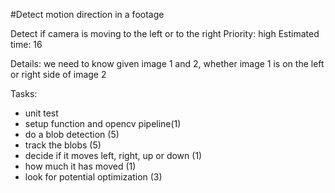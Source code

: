 #Detect motion direction in a footage

Detect if camera is moving to the left or to the right
Priority: high
Estimated time: 16

Details:
we need to know given image 1 and 2, whether image 1 is on the left or right side of image 2

Tasks:
- unit test
- setup function and opencv pipeline(1)
- do a blob detection (5)
- track the blobs (5)
- decide if it moves left, right, up or down (1)
- how much it has moved (1)
- look for potential optimization (3)
